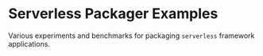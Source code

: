 Serverless Packager Examples
============================

Various experiments and benchmarks for packaging `serverless` framework applications.
